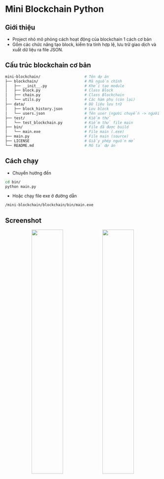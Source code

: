 # Mini Blockchain Python

## Giới thiệu
- Project nhỏ mô phỏng cách hoạt động của blockchain 1 cách cơ bản 
- Gồm các chức năng tạo block, kiểm tra tính hợp lệ, lưu trữ giao dịch và xuất dữ liệu ra file JSON. 

## Cấu trúc blockchain cơ bản

<!--
```bash
mini-blockchain/
├── blockchain/
│   ├── __init__.py
│   ├── block.py
│   ├── chain.py
│   └── utils.py
├── data/
│   ├── coins.json
│   └── users.json
├── test/
│   └── test_blockchain.py
├── bin/
│   └── main.exe
├── main.py
├── LICENSE
└── README.md

```
- mini-blockchain: folder chính
- blockchain: chứa source code chính
    + init: khởi tạo
    + block: class block
    + chain: class chain
    + utils: các hàm phụ 
- data: chứa dữ liệu block
    + users: tên người nhận và chuyển
    + block_history: lịch sử block
- tests: test file trước khi cho ra file main
- main: file chính
-->

```bash
mini-blockchain/                    # Tên dự án 
├── blockchain/                     # Mã nguồn chính
│   ├── __init__.py                 # Khởi tạo module
│   ├── block.py                    # Class Block
│   ├── chain.py                    # Class Blockchain
│   └── utils.py                    # Các hàm phụ (còn lại)
├── data/                           # Dữ liệu lưu trữ 
│   ├── block_history.json          # Lưu block
│   └── users.json                  # Tên user (người chuyển -> người nhận)
├── test/                           # Kiểm thử
│   └── test_blockchain.py          # Kiểm thử file main
├── bin/                            # File đã được build
│   └── main.exe                    # File main (.exe)
├── main.py                         # File main (source)
├── LICENSE                         # Giấy phép nguồn mở
└── README.md                       # Mô tả dự án 

```

## Cách chạy 

- Chuyển hướng đến 
```bash
cd bin/
python main.py
```
- Hoặc chạy file exe ở đường dẫn
```bash
/mini-blockchain/blockchain/bin/main.exe
```

## Screenshot
<p align="center">
    <img src="https://github.com/user-attachments/assets/b611af0a-2828-4c07-af76-726d2748e8f5" width="45%"/>
    <img src="https://github.com/user-attachments/assets/f2162ee0-11f2-4dc5-882f-4a975a041c49" width="45%"/>
</p>    



